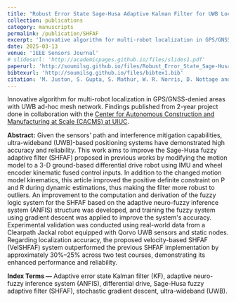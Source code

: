 ```yaml
---
title: "Robust Error State Sage-Husa Adaptive Kalman Filter for UWB Localization"
collection: publications
category: manuscripts
permalink: /publication/SHFAF
excerpt: 'Innovative algorithm for multi-robot localization in GPS/GNSS-denied areas with UWB ad-hoc mesh network. Findings published from 2-year project done in collaboration with the <a href="https://cacms.grainger.illinois.edu/" target="_blank" rel="noopener noreferrer">Center for Autonomous Construction and Manufacturing at Scale (CACMS) at UIUC</a>.'
date: 2025-03-13
venue: 'IEEE Sensors Journal'
# slidesurl: 'http://academicpages.github.io/files/slides1.pdf'
paperurl: 'http://soumilsg.github.io/files/Robust_Error_State_Sage-Husa_Adaptive_Kalman_Filter_for_UWB_Localization.pdf'
bibtexurl: 'http://soumilsg.github.io/files/bibtex1.bib'
citation: 'M. Juston, S. Gupta, S. Mathur, W. R. Norris, D. Nottage and A. Soylemezoglu, "Robust Error State Sage-Husa Adaptive Kalman Filter for UWB Localization," in IEEE Sensors Journal, vol. 25, no. 9, pp. 16034-16049, 1 May1, 2025, doi: 10.1109/JSEN.2025.3549315.'
---
```

Innovative algorithm for multi-robot localization in GPS/GNSS-denied areas with UWB ad-hoc mesh network. Findings published from 2-year project done in collaboration with the <a href="https://cacms.grainger.illinois.edu/" target="_blank" rel="noopener noreferrer">Center for Autonomous Construction and Manufacturing at Scale (CACMS) at UIUC</a>.

**Abstract:**
Given the sensors' path and interference mitigation capabilities, ultra-wideband (UWB)-based positioning systems have demonstrated high accuracy and reliability. This work aims to improve the Sage-Husa fuzzy adaptive filter (SHFAF) proposed in previous works by modifying the motion model to a 3-D ground-based differential drive robot using IMU and wheel encoder kinematic fused control inputs. In addition to the changed motion model kinematics, this article improved the positive definite constraint on P and R during dynamic estimations, thus making the filter more robust to outliers. An improvement to the computation and derivation of the fuzzy logic system for the SHFAF based on the adaptive neuro-fuzzy inference system (ANFIS) structure was developed, and training the fuzzy system using gradient descent was applied to improve the system's accuracy. Experimental validation was conducted using real-world data from a Clearpath Jackal robot equipped with Qorvo UWB sensors and static nodes. Regarding localization accuracy, the proposed velocity-based SHFAF (VelSHFAF) system outperformed the previous SHFAF implementation by approximately 30%–25% across two test courses, demonstrating its enhanced performance and reliability.

**Index Terms —** Adaptive error state Kalman filter (KF), adaptive neuro-fuzzy inference system (ANFIS), differential drive, Sage-Husa fuzzy adaptive filter (SHFAF), stochastic gradient descent, ultra-wideband (UWB).